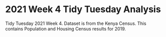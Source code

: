 # 2021 Week 4 Tidy Tuesday Analysis

Tidy Tuesday 2021 Week 4. Dataset is from the Kenya Census. This contains Population and Housing Census results for 2019.